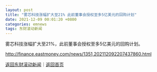 ```yaml
---
layout: post
title: "雾芯科技涨幅扩大至21% 此前董事会授权至多5亿美元的回购计划"
date: 2021-12-09 00:01:20 +0800
categories: emnews
tags: 东财滚动新闻
---
```


雾芯科技涨幅扩大至21%，此前董事会授权至多5亿美元的回购计划。

<http://finance.eastmoney.com/news/1351,202112092207437860.html>

[返回东财滚动新闻](//finews.withounder.com/emnews/)｜[返回首页](//finews.withounder.com/)